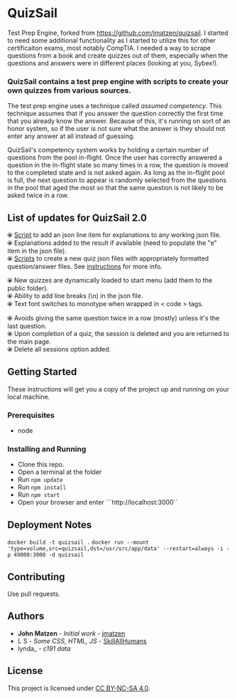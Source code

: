 # QuizSail
Test Prep Engine, forked from https://github.com/jmatzen/quizsail. I started to need some additional functionality as I started to utilize this for other certificaiton exams, most notably CompTIA. I needed a way to scrape questions from a book and create quizzes out of them, especially when the questions and answers were in different places (looking at you, Sybex!). 

### QuizSail contains a test prep engine with scripts to create your own quizzes from various sources.
The test prep engine uses a technique called *assumed competency*.  This technique assumes that if you answer the question correctly the first time that you already know the answer. Because of this, it's running on sort of an honor system, so if the user is not sure what the answer is they should not enter any answer at all instead of guessing.

QuizSail's competency system works by holding a certain number of questions from the pool in-flight.  Once the user has correctly answered a question in the in-flight state so many times in a row, the question is moved to the completed state and is not asked again.  As long as the in-flight pool is full, the next question to appear is randomly selected from the questions in the pool that aged the most so that the same question is not likely to be asked twice in a row.

## List of updates for QuizSail 2.0
⦿ [Script](scripts/explanation_adder/) to add an json line item for explanations to any working json file.  
⦿ Explanations added to the result if available (need to populate the "e" item in the json file).  
⦿ [Scripts](scripts/quiz_generators) to create a new quiz json files with appropriately formatted question/answer files. See [instructions](scripts/README.md) for more info.  

⦿ New quizzes are dynamically loaded to start menu (add them to the public folder).  
⦿ Ability to add line breaks (\n) in the json file.  
⦿ Text font switches to monotype when wrapped in < code > tags.  

⦿ Avoids giving the same question twice in a row (mostly) unless it's the last question.  
⦿ Upon completion of a quiz, the session is deleted and you are returned to the main page.  
⦿ Delete all sessions option added.  

## Getting Started
These instructions will get you a copy of the project up and running on your local machine.

### Prerequisites
* node

### Installing and Running
* Clone this repo.
* Open a terminal at the folder
* Run `npm update`
* Run `npm install`
* Run `npm start`
* Open your browser and enter ```http://localhost:3000``

## Deployment Notes
`docker build -t quizsail .`
`docker run --mount 'type=volume,src=quizsail,dst=/usr/src/app/data' --restart=always -i -p 49000:3000 -d quizsail`

## Contributing
Use pull requests.

## Authors
* **John Matzen** - *Initial work* - [jmatzen](https://github.com/jmatzen)
* L S - *Some CSS, HTML, JS* - [SkillAllHumans](https://github.com/SkillAllHumans)
* lynda_ - *c191 data*

## License
This project is licensed under [CC BY-NC-SA 4.0](https://creativecommons.org/licenses/by-nc-sa/4.0/).
